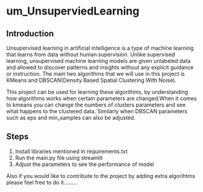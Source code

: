 # um_UnsuperviedLearning

## Introduction

Unsupervised learning in artificial intelligence is a type of machine learning that learns from data without human supervision. Unlike supervised learning, unsupervised machine learning models are given unlabeled data and allowed to discover patterns and insights without any explicit guidance or instruction. The main two algorithms that we will use in this project is KMeans and DBSCAN(Density Based Spatial Clustering With Noise).

This project can be used for learning these algorithms, by understanding how algorithms works when certain parameters are changed.When it comes to kmeans you can change the numbers of clusters parameters and see what happens to the clustered data. Similarly when DBSCAN parameters such as eps and min_samples can also be adjusted.

## Steps
1. Install libraries mentioned in requirements.txt
2. Run the main.py file using streamlit
3. Adjust the parameters to see the performance of model

Also if you would like to contribute to the project by adding extra algorihtms please feel free to do it.........
